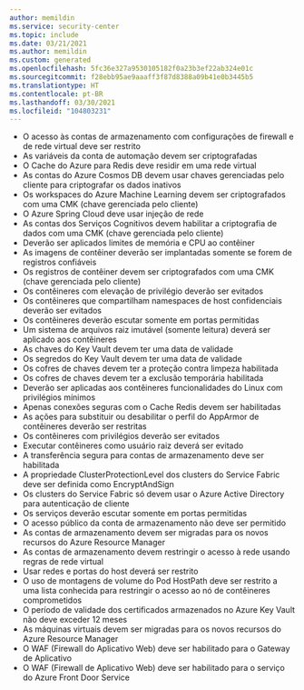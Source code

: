 ```yaml
---
author: memildin
ms.service: security-center
ms.topic: include
ms.date: 03/21/2021
ms.author: memildin
ms.custom: generated
ms.openlocfilehash: 5fc36e327a9530105182f0a23b3ef22ab324e01c
ms.sourcegitcommit: f28ebb95ae9aaaff3f87d8388a09b41e0b3445b5
ms.translationtype: HT
ms.contentlocale: pt-BR
ms.lasthandoff: 03/30/2021
ms.locfileid: "104803231"
---
```

- O acesso às contas de armazenamento com configurações de firewall e de rede virtual deve ser restrito
- As variáveis da conta de automação devem ser criptografadas
- O Cache do Azure para Redis deve residir em uma rede virtual
- As contas do Azure Cosmos DB devem usar chaves gerenciadas pelo cliente para criptografar os dados inativos
- Os workspaces do Azure Machine Learning devem ser criptografados com uma CMK (chave gerenciada pelo cliente)
- O Azure Spring Cloud deve usar injeção de rede
- As contas dos Serviços Cognitivos devem habilitar a criptografia de dados com uma CMK (chave gerenciada pelo cliente)
- Deverão ser aplicados limites de memória e CPU ao contêiner
- As imagens de contêiner deverão ser implantadas somente se forem de registros confiáveis
- Os registros de contêiner devem ser criptografados com uma CMK (chave gerenciada pelo cliente)
- Os contêineres com elevação de privilégio deverão ser evitados
- Os contêineres que compartilham namespaces de host confidenciais deverão ser evitados
- Os contêineres deverão escutar somente em portas permitidas
- Um sistema de arquivos raiz imutável (somente leitura) deverá ser aplicado aos contêineres
- As chaves do Key Vault devem ter uma data de validade
- Os segredos do Key Vault devem ter uma data de validade
- Os cofres de chaves devem ter a proteção contra limpeza habilitada
- Os cofres de chaves devem ter a exclusão temporária habilitada
- Deverão ser aplicadas aos contêineres funcionalidades do Linux com privilégios mínimos
- Apenas conexões seguras com o Cache Redis devem ser habilitadas
- As ações para substituir ou desabilitar o perfil do AppArmor de contêineres deverão ser restritas
- Os contêineres com privilégios deverão ser evitados
- Executar contêineres como usuário raiz deverá ser evitado
- A transferência segura para contas de armazenamento deve ser habilitada
- A propriedade ClusterProtectionLevel dos clusters do Service Fabric deve ser definida como EncryptAndSign
- Os clusters do Service Fabric só devem usar o Azure Active Directory para autenticação de cliente
- Os serviços deverão escutar somente em portas permitidas
- O acesso público da conta de armazenamento não deve ser permitido
- As contas de armazenamento devem ser migradas para os novos recursos do Azure Resource Manager
- As contas de armazenamento devem restringir o acesso à rede usando regras de rede virtual
- Usar redes e portas do host deverá ser restrito
- O uso de montagens de volume do Pod HostPath deve ser restrito a uma lista conhecida para restringir o acesso ao nó de contêineres comprometidos
- O período de validade dos certificados armazenados no Azure Key Vault não deve exceder 12 meses
- As máquinas virtuais devem ser migradas para os novos recursos do Azure Resource Manager
- O WAF (Firewall do Aplicativo Web) deve ser habilitado para o Gateway de Aplicativo
- O WAF (Firewall de Aplicativo Web) deve ser habilitado para o serviço do Azure Front Door Service

